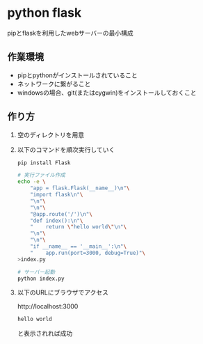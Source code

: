 # python flask

pipとflaskを利用したwebサーバーの最小構成

## 作業環境
- pipとpythonがインストールされていること
- ネットワークに繋がること
- windowsの場合、git(またはcygwin)をインストールしておくこと

## 作り方
1. 空のディレクトリを用意

1. 以下のコマンドを順次実行していく
	```sh
	pip install Flask

	# 実行ファイル作成
	echo -e \
		"app = flask.Flask(__name__)\n"\
		"import flask\n"\
		"\n"\
		"\n"\
		"@app.route('/')\n"\
		"def index():\n"\
		"    return \"hello world\"\n"\
		"\n"\
		"\n"\
		"if __name__ == '__main__':\n"\
		"    app.run(port=3000, debug=True)"\
	>index.py

	# サーバー起動
	python index.py
	```

1. 以下のURLにブラウザでアクセス

	http://localhost:3000

	```html
	hello world
	```
	と表示されれば成功
